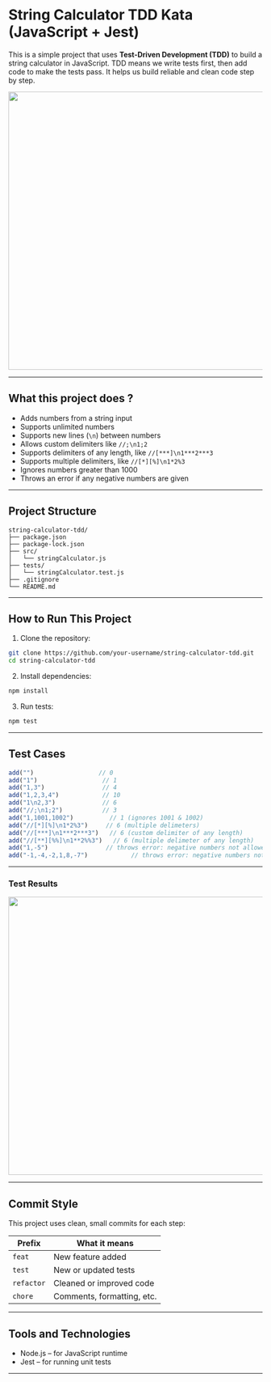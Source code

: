 # String Calculator TDD Kata (JavaScript + Jest)

This is a simple project that uses **Test-Driven Development (TDD)** to build a string calculator in JavaScript. TDD means we write tests first, then add code to make the tests pass. It helps us build reliable and clean code step by step.

<div align="center">
  <img src="https://github.com/user-attachments/assets/aa0fe180-db9f-4cf1-b85f-3b4193f4e57a" width="550" />
</div>

---

## What this project does ?

* Adds numbers from a string input
* Supports unlimited numbers
* Supports new lines (`\n`) between numbers
* Allows custom delimiters like `//;\n1;2`
* Supports delimiters of any length, like `//[***]\n1***2***3`
* Supports multiple delimiters, like `//[*][%]\n1*2%3`
* Ignores numbers greater than 1000
* Throws an error if any negative numbers are given

---

## Project Structure

```
string-calculator-tdd/
├── package.json
├── package-lock.json
├── src/
│   └── stringCalculator.js
├── tests/
│   └── stringCalculator.test.js
├── .gitignore
└── README.md
```

---

## How to Run This Project

1. Clone the repository:

```bash
git clone https://github.com/your-username/string-calculator-tdd.git
cd string-calculator-tdd
```

2. Install dependencies:

```bash
npm install
```

3. Run tests:

```bash
npm test
```

---

## Test Cases

```js
add("")                  // 0
add("1")                  // 1
add("1,3")                // 4
add("1,2,3,4")            // 10
add("1\n2,3")             // 6
add("//;\n1;2")           // 3
add("1,1001,1002")          // 1 (ignores 1001 & 1002)
add("//[*][%]\n1*2%3")     // 6 (multiple delimeters)
add("//[***]\n1***2***3")   // 6 (custom delimiter of any length)
add("//[**][%%]\n1**2%%3")   // 6 (multiple delimeter of any length)
add("1,-5")                // throws error: negative numbers not allowed: -5
add("-1,-4,-2,1,8,-7")            // throws error: negative numbers not allowed: -1, -4, -2, -7
```

---


### Test Results

<div align="center">
  <img src="https://github.com/user-attachments/assets/23ff726d-0b17-462a-9207-af0d9f47d0b9" width="550" />
</div>

---

## Commit Style

This project uses clean, small commits for each step:

| Prefix     | What it means              |
| ---------- | -------------------------- |
| `feat`     | New feature added          |
| `test`     | New or updated tests       |
| `refactor` | Cleaned or improved code   |
| `chore`    | Comments, formatting, etc. |

---

## Tools and Technologies

* Node.js – for JavaScript runtime
* Jest – for running unit tests

---

